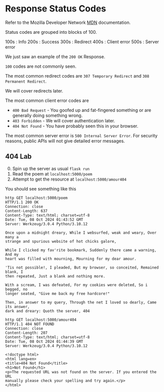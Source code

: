 # Response Status Codes

Refer to the Mozilla Developer Network
[MDN](https://developer.mozilla.org/en-US/docs/Web/HTTP/Status) documentation.

Status codes are grouped into blocks of 100.

100s
: Info
200s
: Success
300s
: Redirect
400s
: Client error
500s
: Server error

We just saw an example of the `200 OK` Response.

`100` codes are not commonly seen.

The most common redirect codes are `307 Temporary Redirect` and `308 Permanent Redirect`.

We will cover redirects later.

The most common client error codes are

- `400 Bad Request` - You goofed up and fat-fingered something
or are generally doing something wrong.
- `403 Forbidden` - We will cover authentication later.
- `404 Not Found` - You have probably seen this in your browser.

The most common server error is `500 Internal Server Error`.
For security reasons, public APIs will not give detailed error messages.

## 404 Lab

0. Spin up the server as usual `flask run`
1. Read the poem at `localhost:5000/poem`
2. Attempt to get the resource at `localhost:5000/amour404`

You should see something like this

```http
http GET localhost:5000/poem
HTTP/1.1 200 OK
Connection: close
Content-Length: 637
Content-Type: text/html; charset=utf-8
Date: Tue, 08 Oct 2024 01:43:52 GMT
Server: Werkzeug/3.0.4 Python/3.10.12

Once upon a midnight dreary, While I websurfed, weak and weary, Over many a
strange and spurious website of hot chicks galore,

While I clicked my fav'rite bookmark, Suddenly there came a warning, And my
heart was filled with mourning, Mourning for my dear amour.

'Tis not possible!, I pleaded, But my browser, so conceited, Remained blank, I
then repeated, Just a blank and nothing more.

With a scream, I was defeated, For my cookies were deleted, So i begged, no
longer seated, "Give me back my free hardcore!"

Then, in answer to my query, Through the net I loved so dearly, Came its answer,
dark and dreary: Quoth the server, 404
```

```http
http GET localhost:5000/amour404
HTTP/1.1 404 NOT FOUND
Connection: close
Content-Length: 207
Content-Type: text/html; charset=utf-8
Date: Tue, 08 Oct 2024 01:44:39 GMT
Server: Werkzeug/3.0.4 Python/3.10.12

<!doctype html>
<html lang=en>
<title>404 Not Found</title>
<h1>Not Found</h1>
<p>The requested URL was not found on the server. If you entered the URL
manually please check your spelling and try again.</p>
</html>
```
